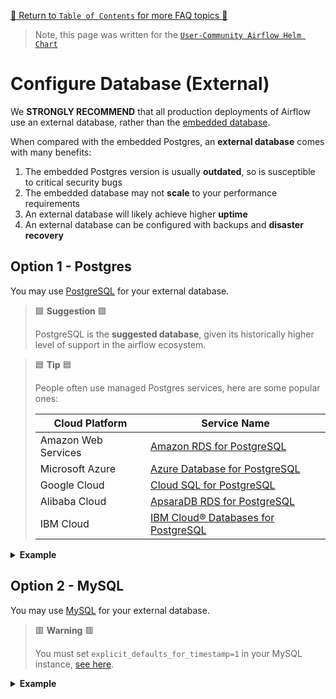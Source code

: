 [🔗 Return to `Table of Contents` for more FAQ topics 🔗](https://github.com/airflow-helm/charts/tree/main/charts/airflow#frequently-asked-questions)

> Note, this page was written for the [`User-Community Airflow Helm Chart`](https://github.com/airflow-helm/charts/tree/main/charts/airflow)

# Configure Database (External)

We __STRONGLY RECOMMEND__ that all production deployments of Airflow use an external database, rather than the [embedded database](embedded-database.md).

When compared with the embedded Postgres, an __external database__ comes with many benefits:

1. The embedded Postgres version is usually __outdated__, so is susceptible to critical security bugs
2. The embedded database may not __scale__ to your performance requirements
3. An external database will likely achieve higher __uptime__
4. An external database can be configured with backups and __disaster recovery__

## Option 1 - Postgres

You may use [PostgreSQL](https://en.wikipedia.org/wiki/PostgreSQL) for your external database.

> 🟩 __Suggestion__ 🟩
>
> PostgreSQL is the __suggested database__, given its historically higher level of support in the airflow ecosystem.

> 🟦 __Tip__ 🟦
>
> People often use managed Postgres services, here are some popular ones:
>
> Cloud Platform | Service Name
> --- | ---
> Amazon Web Services | [Amazon RDS for PostgreSQL](https://aws.amazon.com/rds/postgresql/)
> Microsoft Azure | [Azure Database for PostgreSQL](https://azure.microsoft.com/en-au/services/postgresql/)
> Google Cloud | [Cloud SQL for PostgreSQL](https://cloud.google.com/sql/docs/postgres)
> Alibaba Cloud | [ApsaraDB RDS for PostgreSQL](https://www.alibabacloud.com/product/apsaradb-for-rds-postgresql)
> IBM Cloud | [IBM Cloud® Databases for PostgreSQL](https://cloud.ibm.com/docs/databases-for-postgresql)

<details>
<summary>
  <b>Example</b>
</summary>

---

> 🟦 __Tip__ 🟦
>
> By default, we deploy [PgBouncer](https://www.pgbouncer.org/) to reduce database load,
> learn more about [configuring PgBouncer](pgbouncer.md) in our docs.

For example, to use an external Postgres at `postgres.example.org`, with an existing `airflow_cluster1` database:

```yaml
postgresql:
  ## to use the external db, the embedded one must be disabled
  enabled: false

## for full list of PgBouncer configs, see values.yaml
pgbouncer:
  enabled: true

  ## WARNING: for PostgreSQL with password_encryption = 'SCRAM-SHA-256', the following non-default value is needed
  # authType: scram-sha-256

  ## WARNING: for "Azure PostgreSQL", the following non-default values are needed
  # authType: scram-sha-256
  # serverSSL:
  #   mode: verify-ca

externalDatabase:
  type: postgres

  host: postgres.example.org
  port: 5432

  ## the schema which will contain the airflow tables
  database: airflow_cluster1

  ## (username - option 1) a plain-text helm value
  user: my_airflow_user

  ## (username - option 2) a Kubernetes secret in your airflow namespace
  #userSecret: "airflow-cluster1-database-credentials"
  #userSecretKey: "username"

  ## (password - option 1) a plain-text helm value
  password: my_airflow_password

  ## (password - option 2) a Kubernetes secret in your airflow namespace
  #passwordSecret: "airflow-cluster1-database-credentials"
  #passwordSecretKey: "password"

  ## use this for any extra connection-string settings, e.g. ?sslmode=disable
  properties: ""
```

</details>

## Option 2 - MySQL

You may use [MySQL](https://en.wikipedia.org/wiki/MySQL) for your external database.

> 🟥 __Warning__ 🟥
>
> You must set `explicit_defaults_for_timestamp=1` in your MySQL instance,
> [see here](https://airflow.apache.org/docs/apache-airflow/stable/howto/set-up-database.html#setting-up-a-mysql-database).

<details>
<summary>
  <b>Example</b>
</summary>

---

For example, to use an external MySQL at `mysql.example.org`, with an existing `airflow_cluster1` database:

```yaml
postgresql:
  ## to use the external db, the embedded one must be disabled
  enabled: false

pgbouncer:
  ## pgbouncer is automatically disabled if `externalDatabase.type` is `mysql`
  #enabled: false

externalDatabase:
  type: mysql

  host: mysql.example.org
  port: 3306

  ## the database which will contain the airflow tables
  database: airflow_cluster1

  ## (username - option 1) a plain-text helm value
  user: my_airflow_user

  ## (username - option 2) a Kubernetes secret in your airflow namespace
  #userSecret: "airflow-cluster1-database-credentials"
  #userSecretKey: "username"

  ## (password - option 1) a plain-text helm value
  password: my_airflow_password

  ## (password - option 2) a Kubernetes secret in your airflow namespace
  #passwordSecret: "airflow-cluster1-database-credentials"
  #passwordSecretKey: "password"

  ## use this for any extra connection-string settings, e.g. ?useSSL=false
  properties: ""
```

</details>
